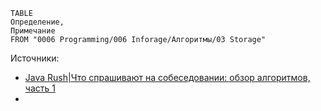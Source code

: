 ```dataview
TABLE
Определение,
Примечание
FROM "0006 Programming/006 Inforage/Алгоритмы/03 Storage"
```


Источники:

- [Java Rush|Что спрашивают на собеседовании: обзор алгоритмов, часть 1](https://javarush.com/groups/posts/3021-chto-sprashivajut-na-sobesedovanii-obzor-algoritmov-chastjh-1)
- 